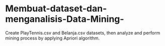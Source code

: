 # Membuat-dataset-dan-menganalisis-Data-Mining-
Create PlayTennis.csv and Belanja.csv datasets, then analyze and perform mining process by applying Apriori algorithm. 
